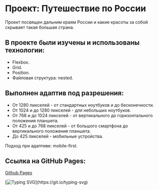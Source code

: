 # Проект: Путешествие по России

Проект посвящен дальним краям России и какие красоты за собой скрывает такая большая страна.

## В проекте были изучены и использованы технологии:
- Flexbox.
- Grid.
- Position.
- Файловая структура: nested.
## Выполнен адаптив под разрешения:
* От 1280 пикселей - от стандартных ноутбуков и до бесконечности.
* От 1024 и до 1280 пикселей - для небольших ноутбуков.
* От 768 и до 1024 пикселей - от вертикального до горизонтального положения планшета.
* От 425 и до 768 пикселей - от большого смартфона до вертикального положения планшета.
* До 425 пикселей - мобильные устройства.

Подход при адаптиве: mobile-first.

## Ссылка на GitHub Pages:
[Github Pages](https://katokinawa.github.io/russian-travel/index.html)

[![Typing SVG](https://readme-typing-svg.herokuapp.com?font=Inter&weight=500&duration=10000&pause=1000&repeat=false&width=435&lines=%D0%A1%D0%BF%D0%B0%D1%81%D0%B8%D0%B1%D0%BE+%D0%B7%D0%B0+%D0%B2%D0%BD%D0%B8%D0%BC%D0%B0%D0%BD%D0%B8%D0%B5!)](https://git.io/typing-svg)
